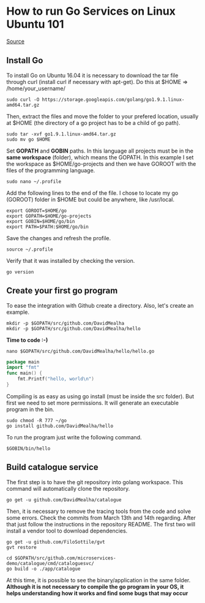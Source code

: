 # How to run Go Services on Linux Ubuntu 101
[Source](https://medium.com/@patdhlk/how-to-install-go-1-9-1-on-ubuntu-16-04-ee64c073cd79)

## Install Go

To install Go on Ubuntu 16.04 it is necessary to download the tar file through curl (install curl if necessary with apt-get).
Do this at $HOME => /home/your_username/

```shell
sudo curl -O https://storage.googleapis.com/golang/go1.9.1.linux-amd64.tar.gz
```

Then, extract the files and move the folder to your prefered location, usually at $HOME (the directory of a go project has to be a child of go path).

```shell
sudo tar -xvf go1.9.1.linux-amd64.tar.gz
sudo mv go $HOME
```

Set **GOPATH** and **GOBIN** paths.
In this language all projects must be in the **same workspace** (folder), which means the GOPATH. 
In this example I set the workspace as $HOME/go-projects and then we have GOROOT with the files of the programming language.

```shell
sudo nano ~/.profile
```

Add the following lines to the end of the file. 
I chose to locate my go (GOROOT) folder in $HOME but could be anywhere, like /usr/local.

```shell
export GOROOT=$HOME/go
export GOPATH=$HOME/go-projects
export GOBIN=$HOME/go/bin
export PATH=$PATH:$HOME/go/bin
```

Save the changes and refresh the profile.

```shell
source ~/.profile
```

Verify that it was installed by checking the version.

```shell
go version
```

## Create your first go program

To ease the integration with Github create a directory.
Also, let's create an example.

```shell
mkdir -p $GOPATH/src/github.com/DavidMealha
mkdir -p $GOPATH/src/github.com/DavidMealha/hello
```

**Time to code :-)**

```shell
nano $GOPATH/src/github.com/DavidMealha/hello/hello.go
```

```go
package main
import "fmt"
func main() {
    fmt.Printf("hello, world\n")
}
```

Compiling is as easy as using go install (must be inside the src folder).
But first we need to set more permissions.
It will generate an executable program in the bin.

```shell
sudo chmod -R 777 ~/go
go install github.com/DavidMealha/hello
```

To run the program just write the following command.

```shell
$GOBIN/bin/hello
```

## Build catalogue service

The first step is to have the git repository into golang workspace. 
This command will automatically clone the repository.

```shell
go get -u github.com/DavidMealha/catalogue
```

Then, it is necessary to remove the tracing tools from the code and solve some errors. Check the commits from March 13th and 14th regarding.
After that just follow the instructions in the repository README. The first two will install a vendor tool to download dependencies.

```shell
go get -u github.com/FiloSottile/gvt
gvt restore

cd $GOPATH/src/github.com/microservices-demo/catalogue/cmd/cataloguesvc/
go build -o ./app/catalogue
```

At this time, it is possible to see the binary/application in the same folder. 
__Although it is not necessary to compile the go program in your OS, it helps understanding how it works and find some bugs that may occur__
